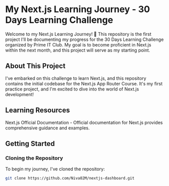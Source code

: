# My Next.js Learning Journey - 30 Days Learning Challenge

Welcome to my Next.js Learning Journey! 🚀 This repository is the first project I'll be documenting my progress for the 30 Days Learning Challenge organized by Prime IT Club. My goal is to become proficient in Next.js within the next month, and this project will serve as my starting point.

## About This Project

I've embarked on this challenge to learn Next.js, and this repository contains the initial codebase for the Next.js App Router Course. It's my first practice project, and I'm excited to dive into the world of Next.js development!

## Learning Resources
Next.js Official Documentation - Official documentation for Next.js provides comprehensive guidance and examples.

## Getting Started

### Cloning the Repository

To begin my journey, I've cloned the repository:

```bash
git clone https://github.com/Niva02M/nextjs-dashboard.git



